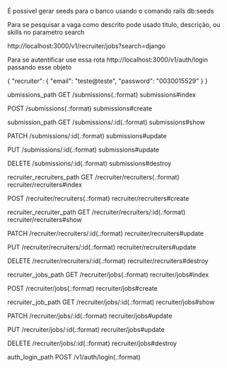 É possivel gerar seeds para o banco usando o comando
rails db:seeds

Para se pesquisar a vaga como descrito pode usado titulo, descrição, ou skills no parametro search

http://localhost:3000/v1/recruiter/jobs?search=django

Para se autentificar use essa rota
http://localhost:3000/v1/auth/login
passando esse objeto

{
"recruiter": {
"email": "teste@teste",
"password": "0030015529"
}
}

ubmissions_path GET /submissions(.:format)
submissions#index

POST /submissions(.:format)
submissions#create

submission_path GET /submissions/:id(.:format)
submissions#show

PATCH /submissions/:id(.:format)
submissions#update

PUT /submissions/:id(.:format)
submissions#update

DELETE /submissions/:id(.:format)
submissions#destroy

recruiter_recruiters_path GET /recruiter/recruiters(.:format)
recruiter/recruiters#index

POST /recruiter/recruiters(.:format)
recruiter/recruiters#create

recruiter_recruiter_path GET /recruiter/recruiters/:id(.:format)
recruiter/recruiters#show

PATCH /recruiter/recruiters/:id(.:format)
recruiter/recruiters#update

PUT /recruiter/recruiters/:id(.:format)
recruiter/recruiters#update

DELETE /recruiter/recruiters/:id(.:format)
recruiter/recruiters#destroy

recruiter_jobs_path GET /recruiter/jobs(.:format)
recruiter/jobs#index

POST /recruiter/jobs(.:format)
recruiter/jobs#create

recruiter_job_path GET /recruiter/jobs/:id(.:format)
recruiter/jobs#show

PATCH /recruiter/jobs/:id(.:format)
recruiter/jobs#update

PUT /recruiter/jobs/:id(.:format)
recruiter/jobs#update

DELETE /recruiter/jobs/:id(.:format)
recruiter/jobs#destroy

auth_login_path POST /v1/auth/login(.:format)

